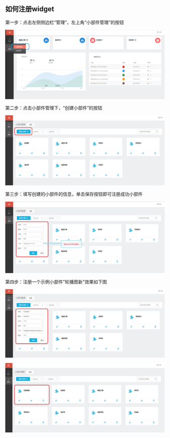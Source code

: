 ## 如何注册widget

第一步：点击左侧侧边栏“管理”，左上角“小部件管理”的按钮

![图1](/articles/cportal/2-/images/1.png)

第二步：点击小部件管理下，“创建小部件”的按钮

![](/articles/cportal/2-/images/2.PNG)

第三步：填写创建的小部件的信息，单击保存按钮即可注册成功小部件

![](/articles/cportal/2-/images/3.PNG)

第四步：注册一个示例小部件"轮播图新"效果如下图

![](/articles/cportal/2-/images/4.PNG)
 
![](/articles/cportal/2-/images/5.PNG)
		
